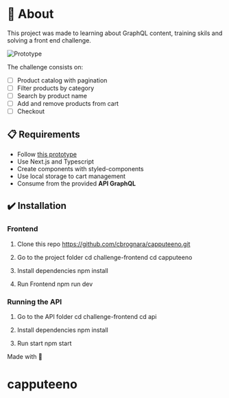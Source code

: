# 🧠 About

This project was made to learning about GraphQL content, training skils and solving a front end challenge.

![Prototype](https://storage.googleapis.com/xesque-dev/challenge-images/prototipo.png?42)

The challenge consists on:
- [ ] Product catalog with pagination
- [ ] Filter products by category
- [ ] Search by product name
- [ ] Add and remove products from cart
- [ ] Checkout

## 📋 Requirements

- Follow  [this prototype](https://www.figma.com/file/rET9F2CeUEJdiVN7JRu993/E-commerce---capputeeno?node-id=680%3A6449)
- Use Next.js and Typescript
- Create components with styled-components
- Use local storage to cart management
- Consume from the provided **API GraphQL**

## ✔️ Installation

### Frontend

1. Clone this repo
https://github.com/cbrognara/capputeeno.git

2. Go to the project folder
cd challenge-frontend
cd capputeeno

3. Install dependencies
npm install

4. Run Frontend
npm run dev

### Running the API

1. Go to the API folder
cd challenge-frontend
cd api

2. Install dependencies
npm install

3. Run start
npm start


Made with 💜
# capputeeno
